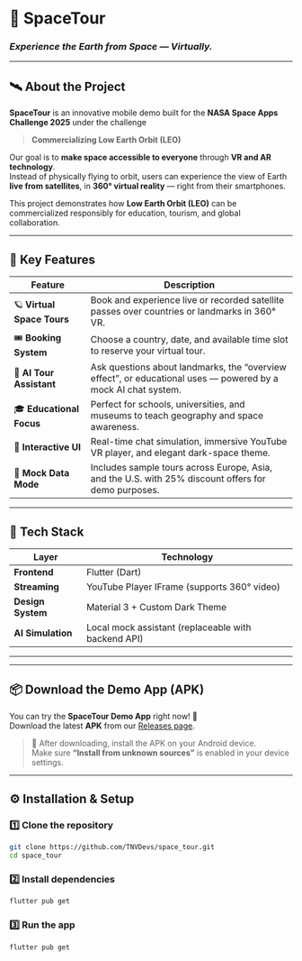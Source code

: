 # 🚀 SpaceTour

### *Experience the Earth from Space — Virtually.*

---

## 🛰️ About the Project
**SpaceTour** is an innovative mobile demo built for the **NASA Space Apps Challenge 2025** under the challenge
> **Commercializing Low Earth Orbit (LEO)**

Our goal is to **make space accessible to everyone** through **VR and AR technology**.  
Instead of physically flying to orbit, users can experience the view of Earth **live from satellites**, in **360° virtual reality** — right from their smartphones.

This project demonstrates how **Low Earth Orbit (LEO)** can be commercialized responsibly for education, tourism, and global collaboration.

---

## 🌌 Key Features
| Feature | Description |
|----------|--------------|
| 🪐 **Virtual Space Tours** | Book and experience live or recorded satellite passes over countries or landmarks in 360° VR. |
| 🎟️ **Booking System** | Choose a country, date, and available time slot to reserve your virtual tour. |
| 🧠 **AI Tour Assistant** | Ask questions about landmarks, the “overview effect”, or educational uses — powered by a mock AI chat system. |
| 🎓 **Educational Focus** | Perfect for schools, universities, and museums to teach geography and space awareness. |
| 💬 **Interactive UI** | Real-time chat simulation, immersive YouTube VR player, and elegant dark-space theme. |
| 🧾 **Mock Data Mode** | Includes sample tours across Europe, Asia, and the U.S. with 25% discount offers for demo purposes. |

---

## 🧩 Tech Stack
| Layer | Technology |
|--------|-------------|
| **Frontend** | Flutter (Dart) |
| **Streaming** | YouTube Player IFrame (supports 360° video) |
| **Design System** | Material 3 + Custom Dark Theme |
| **AI Simulation** | Local mock assistant (replaceable with backend API) |

---

---

## 📦 Download the Demo App (APK)

You can try the **SpaceTour Demo App** right now! 🚀  
Download the latest **APK** from our [Releases page](https://github.com/TNVDevs/space_tour/releases).

> 📲 After downloading, install the APK on your Android device.  
> Make sure **“Install from unknown sources”** is enabled in your device settings.

---


## ⚙️ Installation & Setup

### 1️⃣ Clone the repository
```bash
git clone https://github.com/TNVDevs/space_tour.git
cd space_tour
```

### 2️⃣ Install dependencies
```bash
flutter pub get
```

### 3️⃣ Run the app
```bash
flutter pub get
```